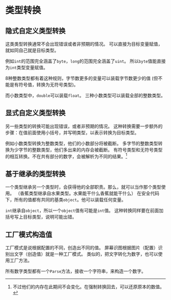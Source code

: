 ﻿# 类型转换
## 隐式自定义类型转换
这类类型转换通常不会出现错误或者非预期的情况。
可以直接为目标变量赋值，就如同自己就是目标类型。

例如`int`的范围完全涵盖了`byte`，`long`的范围完全涵盖了`uint`。
所以`byte`值能直接为`int`类型变量赋值。

8种整数类型都有着这种规则，字节数更多的变量可以装载字节数更少的值
(但不能是有符号值，转换为无符号类型)。

而小数类型中，`double`可以装载`float`。
三种小数类型可以装载全部的整数类型。

## 显式自定义类型转换
另一些类型的转换可能出现错误，或者非预期的情况。
这种转换需要一步额外的步骤：在值前面使用小括号，并写明类型，以表示转换为目标类型。

例如小数类型转换为整数类型，他们的小数部分将被截断。
多字节的整数类型转换为少字节的整数类型，他们多出来的内存会被截断。
有符号类型和无符号类型的相互转换。不在共有部分的数字，会被解析为不同的结果。[^1]

[^1]:不过他们的内存在此期间不会变化。在强制转换回去，可以还原原本的数值。

## 基于继承的类型转换
一个类型继承另一个类型时，会获得他的全部职责。那么，就可以当作那个类型使用。
（香蕉类型继承自水果类型。水果能干什么香蕉就能干什么）
在安全代码下，所有的值都有共同的基类`object`。他可以装载任何变量。

`int`继承自`object`，所以一个`object`值有可能是`int`值。
这种转换同样要在前面加括号写上目标类型，说明可能出错。

## 工厂模式构造值
工厂模式是说根据配置的不同，创造出不同的值。
屏幕识图根据图片（配置）识别出文字（创造值）就是一种工厂模式。
类似的，把文字转化为数字，也可以使用工厂方法。

所有数字类型都有一个`Parse`方法，接收一个字符串，来构造一个数字。
